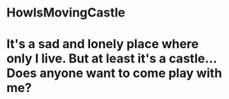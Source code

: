 # HowlsMovingCastle

# It's a sad and lonely place where only I live. But at least it's a castle... Does anyone want to come play with me?
